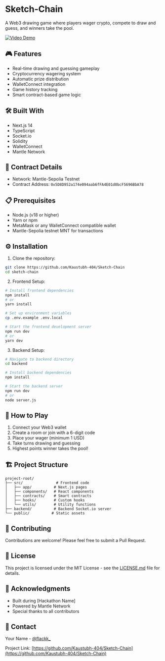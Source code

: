 # Sketch-Chain

A Web3 drawing game where players wager crypto, compete to draw and guess, and winners take the pool.

[![Video Demo](https://img.youtube.com/vi/oJ6OyIFg-sU/0.jpg)](https://youtu.be/oJ6OyIFg-sU?feature=shared)

## 🎮 Features

- Real-time drawing and guessing gameplay
- Cryptocurrency wagering system
- Automatic prize distribution
- WalletConnect integration
- Game history tracking
- Smart contract-based game logic

## 🛠️ Built With

- Next.js 14
- TypeScript
- Socket.io
- Solidity
- WalletConnect
- Mantle Network

## 🚀 Contract Details

- Network: Mantle-Sepolia Testnet
- Contract Address: `0x5D8D952a174e094aab6fFA4E01d0bcF5696BbA78`

## 📋 Prerequisites

- Node.js (v18 or higher)
- Yarn or npm
- MetaMask or any WalletConnect compatible wallet
- Mantle-Sepolia testnet MNT for transactions

## ⚙️ Installation

1. Clone the repository:
```bash
git clone https://github.com/Kaustubh-404/Sketch-Chain
cd sketch-chain
```

2. Frontend Setup:
```bash
# Install frontend dependencies
npm install
# or
yarn install

# Set up environment variables
cp .env.example .env.local

# Start the frontend development server
npm run dev
# or
yarn dev
```

3. Backend Setup:
```bash
# Navigate to backend directory
cd backend

# Install backend dependencies
npm install

# Start the backend server
npm run dev
# or
node server.js
```

## 🎯 How to Play

1. Connect your Web3 wallet
2. Create a room or join with a 6-digit code
3. Place your wager (minimum 1 USD)
4. Take turns drawing and guessing
5. Highest points winner takes the pool!

## 🏗️ Project Structure

```
project-root/
├── src/               # Frontend code
│   ├── app/          # Next.js pages
│   ├── components/   # React components
│   ├── contracts/    # Smart contracts
│   ├── hooks/        # Custom hooks
│   └── utils/        # Utility functions
├── backend/          # Backend Socket.io server
└── public/          # Static assets
```

## 🤝 Contributing

Contributions are welcome! Please feel free to submit a Pull Request.

## 📝 License

This project is licensed under the MIT License - see the [LICENSE.md](LICENSE.md) file for details.

## 🙏 Acknowledgments

- Built during [Hackathon Name]
- Powered by Mantle Network
- Special thanks to all contributors

## 📧 Contact

Your Name - [@flackk_](https://twitter.com/flackk_)

Project Link: [https://github.com/Kaustubh-404/Sketch-Chain](https://github.com/Kaustubh-404/Sketch-Chain)